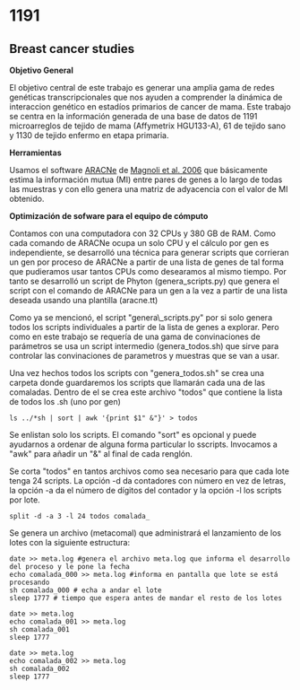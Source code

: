 1191
====

Breast cancer studies
---------------------

__Objetivo General__

<p>El objetivo central de este trabajo es generar una amplia gama de redes genéticas transcripcionales que nos ayuden a comprender la dinámica de interaccion genético en estadíos primarios de cancer de mama. Este trabajo se centra en la información generada de una base de datos de 1191 microarreglos de tejido de mama (Affymetrix HGU133-A), 61 de tejido sano y 1130 de tejido enfermo en etapa primaria.</p>

__Herramientas__

<p>Usamos el software <a href="http://wiki.c2b2.columbia.edu/califanolab/index.php/Software/ARACNE">ARACNe</a> de <a href="http://www.nature.com/nprot/journal/v1/n2/full/nprot.2006.106.html">Magnoli et al. 2006</a> que básicamente estima la información mutua (MI) entre pares de genes a lo largo de todas las muestras y con ello genera una matriz de adyacencia con el valor de MI obtenido.
</p>

__Optimización de sofware para el equipo de cómputo__

<p>Contamos con una computadora con 32 CPUs y 380 GB de RAM. Como cada comando de ARACNe ocupa un solo CPU y el cálculo por gen es independiente, se desarrolló una técnica para generar scripts que corrieran un gen por proceso de ARACNe a partir de una lista de genes de tal forma que pudieramos usar tantos CPUs como desearamos al mismo tiempo. Por tanto se desarrolló un script de Phyton (genera_scripts.py) que genera el script con el comando de ARACNe para un gen a la vez a partir de una lista deseada usando una plantilla (aracne.tt)
</p>
<p>Como ya se mencionó, el script "genera\_scripts.py" por si solo genera todos los scripts individuales a partir de la lista de genes a explorar. Pero como en este trabajo se requería de una gama de convinaciones de parámetros se usa un script intermedio (genera_todos.sh) que sirve para controlar las convinaciones de parametros y muestras que se van a usar.
</p>
<p>Una vez hechos todos los scripts con "genera_todos.sh" se crea una carpeta donde guardaremos los scripts que llamarán cada una de las comaladas. Dentro de el se crea este archivo "todos" que contiene la lista de todos los .sh (uno por gen)</p>

<pre><code>ls ../*sh | sort | awk '{print $1" &"}' > todos
</code></pre>

<p>Se enlistan solo los scripts. El comando "sort" es opcional y puede ayudarnos a ordenar de alguna forma particular lo sscripts. Invocamos a "awk" para añadir un "&" al final de cada renglón.

Se corta "todos" en tantos archivos como sea necesario para que cada lote tenga 24 scripts. La opción -d da contadores con número en vez de letras, la opción -a da el número de dígitos del contador y la opción -l los scripts por lote.</p>

<pre><code>split -d -a 3 -l 24 todos comalada_
</code></pre>

<p>Se genera un archivo (metacomal) que administrará el lanzamiento de los lotes con la siguiente estructura:</p>

<pre><code>date >> meta.log #genera el archivo meta.log que informa el desarrollo del proceso y le pone la fecha
echo comalada_000 >> meta.log #informa en pantalla que lote se está procesando
sh comalada_000 # echa a andar el lote
sleep 1777 # tiempo que espera antes de mandar el resto de los lotes

date >> meta.log
echo comalada_001 >> meta.log
sh comalada_001
sleep 1777

date >> meta.log
echo comalada_002 >> meta.log
sh comalada_002
sleep 1777
</code></pre>
